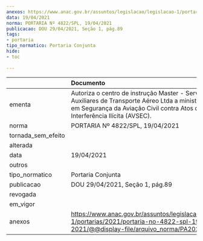 ```yaml
---
anexos: https://www.anac.gov.br/assuntos/legislacao/legislacao-1/portarias/2021/portaria-no-4822-spl-19-04-2021/@@display-file/arquivo_norma/PA2021-4822.pdf
data: 19/04/2021
norma: PORTARIA Nº 4822/SPL, 19/04/2021
publicacao: DOU 29/04/2021, Seção 1, pág.89
tags:
- portaria
tipo_normatico: Portaria Conjunta
hide: 
- toc 
 
---
```


|                    | Documento                                                                                                                                                                           |
|:-------------------|:------------------------------------------------------------------------------------------------------------------------------------------------------------------------------------|
| ementa             | Autoriza o centro de instrução Master - Serviços Auxiliares de Transporte Aéreo Ltda a ministrar cursos em Segurança da Aviação Civil contra Atos de Interferência Ilícita (AVSEC). |
| norma              | PORTARIA Nº 4822/SPL, 19/04/2021                                                                                                                                                    |
| tornada_sem_efeito |                                                                                                                                                                                     |
| alterada           |                                                                                                                                                                                     |
| data               | 19/04/2021                                                                                                                                                                          |
| outros             |                                                                                                                                                                                     |
| tipo_normatico     | Portaria Conjunta                                                                                                                                                                   |
| publicacao         | DOU 29/04/2021, Seção 1, pág.89                                                                                                                                                     |
| revogada           |                                                                                                                                                                                     |
| em_vigor           |                                                                                                                                                                                     |
| anexos             | https://www.anac.gov.br/assuntos/legislacao/legislacao-1/portarias/2021/portaria-no-4822-spl-19-04-2021/@@display-file/arquivo_norma/PA2021-4822.pdf                                |